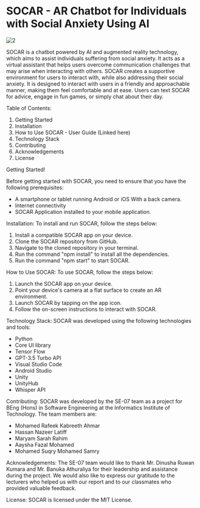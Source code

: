 # SOCAR - AR Chatbot for Individuals with Social Anxiety Using AI

![2](https://github.com/SamryMohamed2001/SDGP-SE-07/assets/118212755/f6059403-b30c-4e59-ab80-30aa25c0004e)




SOCAR is a chatbot powered by AI and augmented reality technology, which aims to assist individuals suffering from social anxiety. It acts as a virtual assistant that helps users overcome communication challenges that may arise when interacting with others. SOCAR creates a supportive environment for users to interact with, while also addressing their social anxiety. It is designed to interact with users in a friendly and approachable manner, making them feel comfortable and at ease. Users can text SOCAR for advice, engage in fun games, or simply chat about their day.

Table of Contents:

1. Getting Started
2. Installation
3. How to Use SOCAR - User Guide (Linked here)
4. Technology Stack
5. Contributing
6. Acknowledgements
7. License

Getting Started!

Before getting started with SOCAR, you need to ensure that you have the following prerequisites:
- A smartphone or tablet running Android or iOS With a back camera.
- Internet connectivity
- SOCAR Application installed to your mobile application.

Installation:
To install and run SOCAR, follow the steps below:
1. Install a compatible SOCAR app on your device.
2. Clone the SOCAR repository from GitHub.
3. Navigate to the cloned repository in your terminal.
4. Run the command "npm install" to install all the dependencies.
5. Run the command "npm start" to start SOCAR.

How to Use SOCAR:
To use SOCAR, follow the steps below:
1. Launch the SOCAR app on your device.
2. Point your device's camera at a flat surface to create an AR environment.
3. Launch SOCAR by tapping on the app icon.
4. Follow the on-screen instructions to interact with SOCAR.

Technology Stack:
SOCAR was developed using the following technologies and tools:
- Python
- Core UI library
- Tensor Flow
- GPT-3.5 Turbo API
- Visual Studio Code
- Android Studio
- Unity
- UnityHub
- Whisper API

Contributing:
SOCAR was developed by the SE-07 team as a project for BEng (Hons) in Software Engineering at the Informatics Institute of Technology. 
The team members are:
- Mohamed Rafeek Kabreeth Ahmar 
- Hassan Nazeer Latiff
- Maryam Sarah Rahim
- Aaysha Fazal Mohamed
- Mohamed Suqry Mohamed Samry

Acknowledgements:
The SE-07 team would like to thank Mr. Dinusha Ruwan Kumara and Mr. Banuka Athuraliya for their leadership and assistance during the project. We would also like to express our gratitude to the lecturers who helped us with our report and to our classmates who provided valuable feedback.

License:
SOCAR is licensed under the MIT License.


